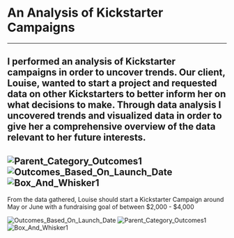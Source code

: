 # An Analysis of Kickstarter Campaigns
---
I performed an analysis of Kickstarter campaigns in order to uncover trends. Our client, Louise, wanted to start a project and requested data on other Kickstarters to better inform her on what decisions to make. Through data analysis I uncovered trends and visualized data in order to give her a comprehensive overview of the data relevant to her future interests.
---
![Parent_Category_Outcomes1](path/to/Parent_Category_Outcomes1.png)
![Outcomes_Based_On_Launch_Date](path/to/Outcomes_Based_On_Launch_Date.png)
![Box_And_Whisker1](path/to/Box_And_Whisker1.png)
---
From the data gathered, Louise should start a Kickstarter Campaign around May or June with a fundraising goal of between $2,000 - $4,000

![Outcomes_Based_On_Launch_Date](https://user-images.githubusercontent.com/86274124/124405160-d736be80-dd0b-11eb-810e-99a2d3bf5e04.png)
![Parent_Category_Outcomes1](https://user-images.githubusercontent.com/86274124/124405166-daca4580-dd0b-11eb-8eb3-9c08beb01f06.png)
![Box_And_Whisker1](https://user-images.githubusercontent.com/86274124/124405171-dd2c9f80-dd0b-11eb-9689-944911eb1a51.png)
